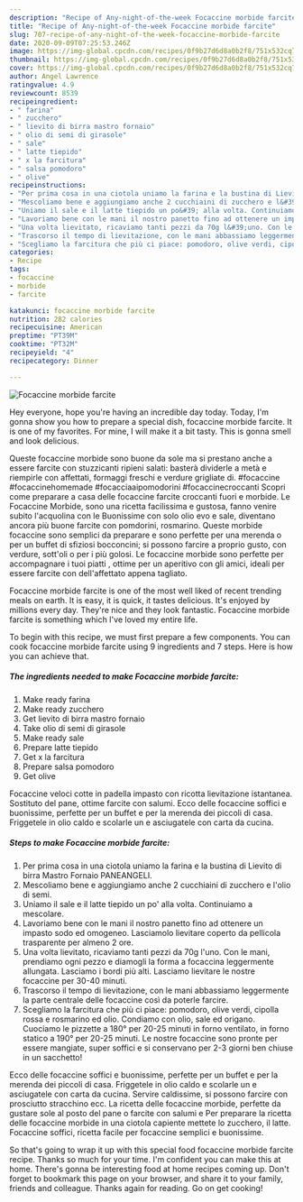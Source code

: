 ```yaml
---
description: "Recipe of Any-night-of-the-week Focaccine morbide farcite"
title: "Recipe of Any-night-of-the-week Focaccine morbide farcite"
slug: 707-recipe-of-any-night-of-the-week-focaccine-morbide-farcite
date: 2020-09-09T07:25:53.246Z
image: https://img-global.cpcdn.com/recipes/0f9b27d6d8a0b2f8/751x532cq70/focaccine-morbide-farcite-recipe-main-photo.jpg
thumbnail: https://img-global.cpcdn.com/recipes/0f9b27d6d8a0b2f8/751x532cq70/focaccine-morbide-farcite-recipe-main-photo.jpg
cover: https://img-global.cpcdn.com/recipes/0f9b27d6d8a0b2f8/751x532cq70/focaccine-morbide-farcite-recipe-main-photo.jpg
author: Angel Lawrence
ratingvalue: 4.9
reviewcount: 8539
recipeingredient:
- " farina"
- " zucchero"
- " lievito di birra mastro fornaio"
- " olio di semi di girasole"
- " sale"
- " latte tiepido"
- " x la farcitura"
- " salsa pomodoro"
- " olive"
recipeinstructions:
- "Per prima cosa in una ciotola uniamo la farina e la bustina di Lievito di birra Mastro Fornaio PANEANGELI."
- "Mescoliamo bene e aggiungiamo anche 2 cucchiaini di zucchero e l&#39;olio di semi."
- "Uniamo il sale e il latte tiepido un po&#39; alla volta. Continuiamo a mescolare."
- "Lavoriamo bene con le mani il nostro panetto fino ad ottenere un impasto sodo ed omogeneo. Lasciamolo lievitare coperto da pellicola trasparente per almeno 2 ore."
- "Una volta lievitato, ricaviamo tanti pezzi da 70g l&#39;uno. Con le mani, prendiamo ogni pezzo e diamogli la forma a focaccina leggermente allungata. Lasciamo i bordi più alti. Lasciamo lievitare le nostre focaccine per 30-40 minuti."
- "Trascorso il tempo di lievitazione, con le mani abbassiamo leggermente la parte centrale delle focaccine così da poterle farcire."
- "Scegliamo la farcitura che più ci piace: pomodoro, olive verdi, cipolla rossa e rosmarino ed olio. Condiamo con olio, sale ed origano. Cuociamo le pizzette a 180° per 20-25 minuti in forno ventilato, in forno statico a 190° per 20-25 minuti. Le nostre focaccine sono pronte per essere mangiate, super soffici e si conservano per 2-3 giorni ben chiuse in un sacchetto!"
categories:
- Recipe
tags:
- focaccine
- morbide
- farcite

katakunci: focaccine morbide farcite 
nutrition: 282 calories
recipecuisine: American
preptime: "PT39M"
cooktime: "PT32M"
recipeyield: "4"
recipecategory: Dinner

---
```



![Focaccine morbide farcite](https://img-global.cpcdn.com/recipes/0f9b27d6d8a0b2f8/751x532cq70/focaccine-morbide-farcite-recipe-main-photo.jpg)

Hey everyone, hope you're having an incredible day today. Today, I'm gonna show you how to prepare a special dish, focaccine morbide farcite. It is one of my favorites. For mine, I will make it a bit tasty. This is gonna smell and look delicious.

Queste focaccine morbide sono buone da sole ma si prestano anche a essere farcite con stuzzicanti ripieni salati: basterà dividerle a metà e riempirle con affettati, formaggi freschi e verdure grigliate di. #focaccine #focaccinehomemade #focacciaaipomodorini #focaccinecroccanti Scopri come preparare a casa delle focaccine farcite croccanti fuori e morbide. Le Focaccine Morbide, sono una ricetta facilissima e gustosa, fanno venire subito l&#39;acquolina con le Buonissime con solo olio evo e sale, diventano ancora più buone farcite con pomdorini, rosmarino. Queste morbide focaccine sono semplici da preparare e sono perfette per una merenda o per un buffet di sfiziosi bocconcini; si possono farcire a proprio gusto, con verdure, sott&#39;oli o per i più golosi. Le focaccine morbide sono perfette per accompagnare i tuoi piatti , ottime per un aperitivo con gli amici, ideali per essere farcite con dell&#39;affettato appena tagliato.

Focaccine morbide farcite is one of the most well liked of recent trending meals on earth. It is easy, it is quick, it tastes delicious. It's enjoyed by millions every day. They're nice and they look fantastic. Focaccine morbide farcite is something which I've loved my entire life.


To begin with this recipe, we must first prepare a few components. You can cook focaccine morbide farcite using 9 ingredients and 7 steps. Here is how you can achieve that.

<!--inarticleads1-->

##### The ingredients needed to make Focaccine morbide farcite:

1. Make ready  farina
1. Make ready  zucchero
1. Get  lievito di birra mastro fornaio
1. Take  olio di semi di girasole
1. Make ready  sale
1. Prepare  latte tiepido
1. Get  x la farcitura
1. Prepare  salsa pomodoro
1. Get  olive


Focaccine veloci cotte in padella impasto con ricotta lievitazione istantanea. Sostituto del pane, ottime farcite con salumi. Ecco delle focaccine soffici e buonissime, perfette per un buffet e per la merenda dei piccoli di casa. Friggetele in olio caldo e scolarle un e asciugatele con carta da cucina. 

<!--inarticleads2-->

##### Steps to make Focaccine morbide farcite:

1. Per prima cosa in una ciotola uniamo la farina e la bustina di Lievito di birra Mastro Fornaio PANEANGELI.
1. Mescoliamo bene e aggiungiamo anche 2 cucchiaini di zucchero e l&#39;olio di semi.
1. Uniamo il sale e il latte tiepido un po&#39; alla volta. Continuiamo a mescolare.
1. Lavoriamo bene con le mani il nostro panetto fino ad ottenere un impasto sodo ed omogeneo. Lasciamolo lievitare coperto da pellicola trasparente per almeno 2 ore.
1. Una volta lievitato, ricaviamo tanti pezzi da 70g l&#39;uno. Con le mani, prendiamo ogni pezzo e diamogli la forma a focaccina leggermente allungata. Lasciamo i bordi più alti. Lasciamo lievitare le nostre focaccine per 30-40 minuti.
1. Trascorso il tempo di lievitazione, con le mani abbassiamo leggermente la parte centrale delle focaccine così da poterle farcire.
1. Scegliamo la farcitura che più ci piace: pomodoro, olive verdi, cipolla rossa e rosmarino ed olio. Condiamo con olio, sale ed origano. Cuociamo le pizzette a 180° per 20-25 minuti in forno ventilato, in forno statico a 190° per 20-25 minuti. Le nostre focaccine sono pronte per essere mangiate, super soffici e si conservano per 2-3 giorni ben chiuse in un sacchetto!


Ecco delle focaccine soffici e buonissime, perfette per un buffet e per la merenda dei piccoli di casa. Friggetele in olio caldo e scolarle un e asciugatele con carta da cucina. Servire caldissime, si possono farcire con prosciutto stracchino ecc. La ricetta delle focaccine morbide, perfette da gustare sole al posto del pane o farcite con salumi e Per preparare la ricetta delle focaccine morbide in una ciotola capiente mettete lo zucchero, il latte. Focaccine soffici, ricetta facile per focaccine semplici e buonissime. 

So that's going to wrap it up with this special food focaccine morbide farcite recipe. Thanks so much for your time. I'm confident you can make this at home. There's gonna be interesting food at home recipes coming up. Don't forget to bookmark this page on your browser, and share it to your family, friends and colleague. Thanks again for reading. Go on get cooking!
